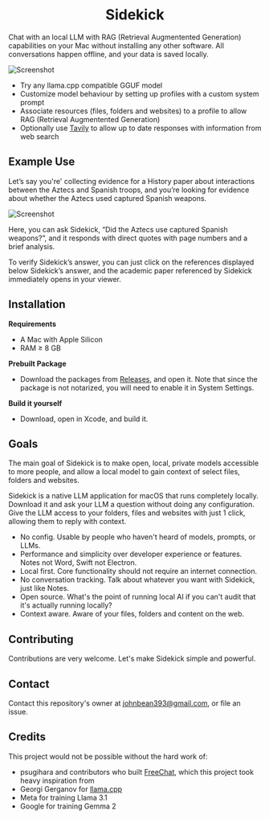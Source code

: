 <h1 align="center">Sidekick</h1>

Chat with an local LLM with RAG (Retrieval Augmentented Generation) capabilities on your Mac without installing any other software. All conversations happen offline, and your data is saved locally.

![Screenshot](https://raw.githubusercontent.com/johnbean393/Sidekick/refs/heads/main/Sidekick/Assets.xcassets/demoScreenshot.imageset/demoScreenshot.png)

- Try any llama.cpp compatible GGUF model
- Customize model behaviour by setting up profiles with a custom system prompt
- Associate resources (files, folders and websites) to a profile to allow RAG (Retrieval Augmentented Generation)
- Optionally use [Tavily](https://tavily.com/) to allow up to date responses with information from web search

## Example Use

Let’s say you're' collecting evidence for a History paper about interactions between the Aztecs and Spanish troops, and you’re looking for evidence about whether the Aztecs used captured Spanish weapons.

![Screenshot](https://raw.githubusercontent.com/johnbean393/Sidekick/refs/heads/main/Sidekick/Assets.xcassets/demoScreenshot.imageset/demoHistoryScreenshot.png)

Here, you can ask Sidekick, “Did the Aztecs use captured Spanish weapons?”, and it responds with direct quotes with page numbers and a brief analysis.

To verify Sidekick’s answer, you can just click on the references displayed below Sidekick’s answer, and the academic paper referenced by Sidekick immediately opens in your viewer.

## Installation

**Requirements**
- A Mac with Apple Silicon
- RAM ≥ 8 GB

**Prebuilt Package**
- Download the packages from [Releases](https://github.com/johnbean393/Sidekick/releases/), and open it. Note that since the package is not notarized, you will need to enable it in System Settings. 

**Build it yourself**
- Download, open in Xcode, and build it.

## Goals

The main goal of Sidekick is to make open, local, private models accessible to more people, and allow a local model to gain context of select files, folders and websites.

Sidekick is a native LLM application for macOS that runs completely locally. Download it and ask your LLM a question without doing any configuration. Give the LLM access to your folders, files and websites with just 1 click, allowing them to reply with context.

- No config. Usable by people who haven't heard of models, prompts, or LLMs.
- Performance and simplicity over developer experience or features. Notes not Word, Swift not Electron.
- Local first. Core functionality should not require an internet connection.
- No conversation tracking. Talk about whatever you want with Sidekick, just like Notes.
- Open source. What's the point of running local AI if you can't audit that it's actually running locally?
- Context aware. Aware of your files, folders and content on the web. 

## Contributing

Contributions are very welcome. Let's make Sidekick simple and powerful.

## Contact

Contact this repository's owner at johnbean393@gmail.com, or file an issue.

## Credits

This project would not be possible without the hard work of:

- psugihara and contributors who built [FreeChat](https://github.com/psugihara/FreeChat), which this project took heavy inspiration from
- Georgi Gerganov for [llama.cpp](https://github.com/ggerganov/llama.cpp)
- Meta for training Llama 3.1
- Google for training Gemma 2
